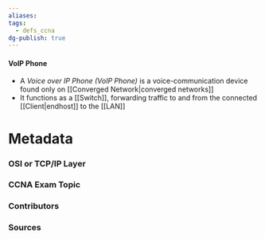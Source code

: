 ```yaml
---
aliases: 
tags:
  - defs_ccna
dg-publish: true
---
```

#### VoIP Phone
- A *Voice over IP Phone (VoIP Phone)* is a voice-communication device found only on [[Converged Network|converged networks]]
- It functions as a [[Switch]], forwarding traffic to and from the connected [[Client|endhost]] to the [[LAN]]







# Metadata
### OSI or TCP/IP Layer

### CCNA Exam Topic

### Contributors

### Sources

